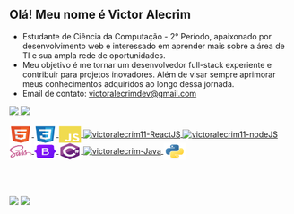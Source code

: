 ## Olá! Meu nome é Victor Alecrim 

- Estudante de Ciência da Computação - 2° Período, apaixonado por desenvolvimento web e interessado em aprender mais sobre a área de TI e sua ampla rede de oportunidades.
- Meu objetivo é me tornar um desenvolvedor full-stack experiente e contribuir para projetos inovadores. Além de visar sempre aprimorar meus conhecimentos adquiridos ao longo dessa jornada.
- Email de contato: victoralecrimdev@gmail.com


<div align="left">

 <a href="https://github.com/victoralecrim11"/>
 <img height=180em src="https://github-readme-stats.vercel.app/api?username=victoralecrim11&show_icons=true&theme=dracula" />
 <img height=180em src="https://github-readme-stats-sigma-five.vercel.app/api/top-langs/?username=victoralecrim11&layout=compact&langs_count=7&theme=tokyonight" />

</div>

<div style="display: inline_block"><br>
  <img align="center" alt="victoralecrim11-HTML" height="30" width="40" src="https://raw.githubusercontent.com/devicons/devicon/master/icons/html5/html5-original.svg">
  <img align="center" alt="victoralecrim11-CSS" height="30" width="40" src="https://raw.githubusercontent.com/devicons/devicon/master/icons/css3/css3-original.svg">
  <img align="center" alt="victoralecrim11-JS" height="30" width="40" src="https://raw.githubusercontent.com/devicons/devicon/master/icons/javascript/javascript-plain.svg">
  <img align="center" alt="victoralecrim11-ReactJS" height="30" width="40" src="https://cdn.jsdelivr.net/gh/devicons/devicon@latest/icons/react/react-original-wordmark.svg" />
  <img align="center" alt="victoralecrim11-nodeJS" height="30" width="40" src="https://cdn.jsdelivr.net/gh/devicons/devicon@latest/icons/nodejs/nodejs-original-wordmark.svg"  />
  <img align="center" alt="victoralecrim11-SASS" height="30" width="40" src="https://raw.githubusercontent.com/devicons/devicon/master/icons/sass/sass-original.svg">
  <img align="center" alt="victoralecrim11-Bootstrap" height="30" width="40" src="https://raw.githubusercontent.com/devicons/devicon/master/icons/bootstrap/bootstrap-original.svg">
  <img align="center" alt="victoralecrim11-Csharp" height="30" width="40" src="https://raw.githubusercontent.com/devicons/devicon/master/icons/csharp/csharp-original.svg">
  <img align="center" alt="victoralecrim-Java"  height="30" width="40" src="https://cdn.jsdelivr.net/gh/devicons/devicon@latest/icons/java/java-original-wordmark.svg" />
  <img align="center" alt="victoralecrim11-Python" height="30" width="40" src="https://raw.githubusercontent.com/devicons/devicon/master/icons/python/python-original.svg" />
          
<div/>
  
<br>
<br>
<br>
  
<div>
  
  <a href = "mailto:victoralecrimdev@gmail.com"><img src="https://img.shields.io/badge/-Gmail-%23333?style=for-the-badge&logo=gmail&logoColor=white" target="_blank"></a>
  <a href="https://www.linkedin.com/in/victor-alecrim-90797a239/" target="_blank"><img src="https://img.shields.io/badge/-LinkedIn-%230077B5?style=for-the-badge&logo=linkedin&logoColor=white" target="_blank"></a> 
  
</div>
